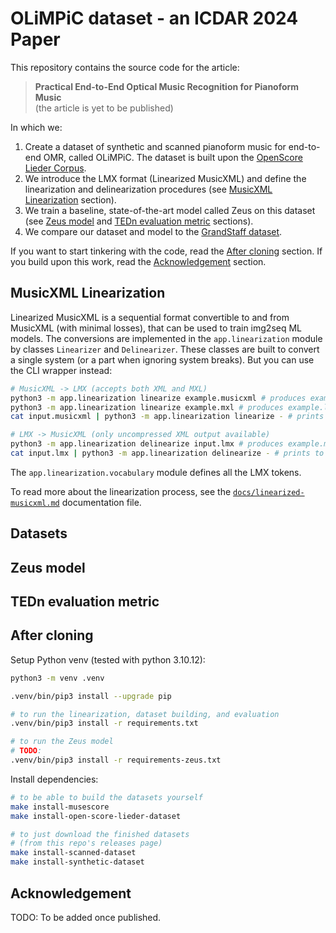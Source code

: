 # OLiMPiC dataset - an ICDAR 2024 Paper

This repository contains the source code for the article:

> **Practical End-to-End Optical Music Recognition for Pianoform Music**<br>
> (the article is yet to be published)

In which we:

1. Create a dataset of synthetic and scanned pianoform music for end-to-end OMR, called OLiMPiC. The dataset is built upon the [OpenScore Lieder Corpus](https://github.com/OpenScore/Lieder).
2. We introduce the LMX format (Linearized MusicXML) and define the linearization and delinearization procedures (see [MusicXML Linearization](#musicxml-linearization) section).
3. We train a baseline, state-of-the-art model called Zeus on this dataset (see [Zeus model](#zeus-model) and [TEDn evaluation metric](#tedn-evaluation-metric) sections).
4. We compare our dataset and model to the [GrandStaff dataset](https://link.springer.com/article/10.1007/s10032-023-00432-z).

If you want to start tinkering with the code, read the [After cloning](#after-cloning) section. If you build upon this work, read the [Acknowledgement](#acknowledgement) section.


## MusicXML Linearization

Linearized MusicXML is a sequential format convertible to and from MusicXML (with minimal losses), that can be used to train img2seq ML models. The conversions are implemented in the `app.linearization` module by classes `Linearizer` and `Delinearizer`. These classes are built to convert a single system (or a part when ignoring system breaks). But you can use the CLI wrapper instead:

```bash
# MusicXML -> LMX (accepts both XML and MXL)
python3 -m app.linearization linearize example.musicxml # produces example.lmx
python3 -m app.linearization linearize example.mxl # produces example.lmx
cat input.musicxml | python3 -m app.linearization linearize - # prints to stdout (only uncompressed XML input)

# LMX -> MusicXML (only uncompressed XML output available)
python3 -m app.linearization delinearize input.lmx # produces example.musicxml
cat input.lmx | python3 -m app.linearization delinearize - # prints to stdout
```

The `app.linearization.vocabulary` module defines all the LMX tokens.

To read more about the linearization process, see the [`docs/linearized-musicxml.md`](docs/linearized-musicxml.md) documentation file.


## Datasets


## Zeus model


## TEDn evaluation metric


## After cloning

Setup Python venv (tested with python 3.10.12):

```bash
python3 -m venv .venv

.venv/bin/pip3 install --upgrade pip

# to run the linearization, dataset building, and evaluation
.venv/bin/pip3 install -r requirements.txt

# to run the Zeus model
# TODO:
.venv/bin/pip3 install -r requirements-zeus.txt
```

Install dependencies:

```bash
# to be able to build the datasets yourself
make install-musescore
make install-open-score-lieder-dataset

# to just download the finished datasets
# (from this repo's releases page)
make install-scanned-dataset
make install-synthetic-dataset
```


## Acknowledgement

TODO: To be added once published.
